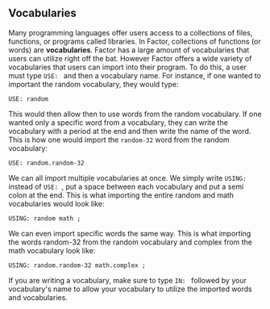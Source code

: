 ## Vocabularies
Many programming languages offer users access to a collections of files, functions, or programs called libraries.  In Factor, collections of functions (or words) are **vocabularies**.  Factor has a large amount of vocabularies that users can utilize right off the bat.  However Factor offers a wide variety of vocabularies that users can import into their program.  To do this, a user must type ```USE: ``` and then a vocabulary name.  For instance, if one wanted to important the random vocabulary, they would type:

```USE: random```

This would then allow then to use words from the random vocabulary.  If one wanted only a specific word from a vocabulary, they can write the vocabulary with a period at the end and then write the name of the word.  This is how one would import the ```random-32``` word from the random vocabulary:

```USE: random.random-32```

We can all import multiple vocabularies at once.  We simply write ```USING: ``` instead of ```USE: ```, put a space between each vocabulary and put a semi colon at the end.  This is what importing the entire random and math vocabularies would look like:

```USING: random math ;```

We can even import specific words the same way.  This is what importing the words random-32 from the random vocabulary and complex from the math vocabulary look like:

```USING: random.random-32 math.complex ;```

If you are writing a vocabulary, make sure to type ```IN: ``` followed by your vocabulary's name to allow your vocabulary to utilize the imported words and vocabularies.
